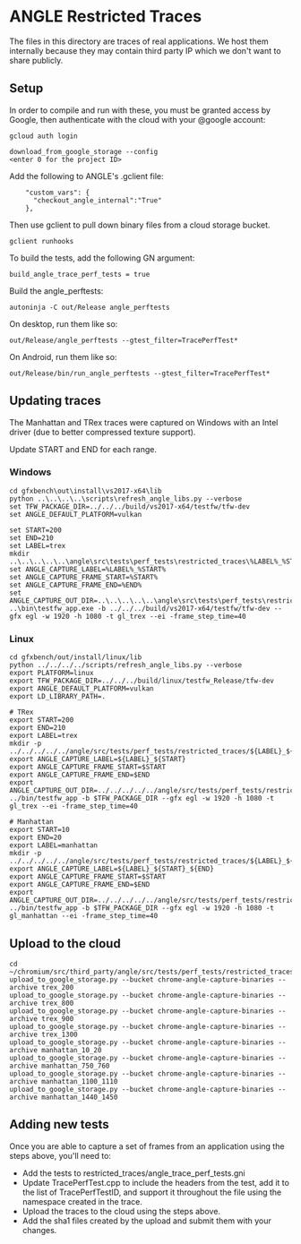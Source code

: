 # ANGLE Restricted Traces

The files in this directory are traces of real applications.  We host them
internally because they may contain third party IP which we don't want
to share publicly.

## Setup

In order to compile and run with these, you must be granted access by Google,
then authenticate with the cloud with your @google account:
```
gcloud auth login
```
```
download_from_google_storage --config
<enter 0 for the project ID>
```
Add the following to ANGLE's .gclient file:
```
    "custom_vars": {
      "checkout_angle_internal":"True"
    },
```
Then use gclient to pull down binary files from a cloud storage bucket.
```
gclient runhooks
```
To build the tests, add the following GN argument:
```
build_angle_trace_perf_tests = true
```
Build the angle_perftests:
```
autoninja -C out/Release angle_perftests
```
On desktop, run them like so:
```
out/Release/angle_perftests --gtest_filter=TracePerfTest*
```
On Android, run them like so:
```
out/Release/bin/run_angle_perftests --gtest_filter=TracePerfTest*
```

## Updating traces

The Manhattan and TRex traces were captured on Windows with an Intel driver (due to better compressed texture support).

Update START and END for each range.

### Windows

```
cd gfxbench\out\install\vs2017-x64\lib
python ..\..\..\..\scripts\refresh_angle_libs.py --verbose
set TFW_PACKAGE_DIR=../../../build/vs2017-x64/testfw/tfw-dev
set ANGLE_DEFAULT_PLATFORM=vulkan

set START=200
set END=210
set LABEL=trex
mkdir ..\..\..\..\..\angle\src\tests\perf_tests\restricted_traces\%LABEL%_%START%
set ANGLE_CAPTURE_LABEL=%LABEL%_%START%
set ANGLE_CAPTURE_FRAME_START=%START%
set ANGLE_CAPTURE_FRAME_END=%END%
set ANGLE_CAPTURE_OUT_DIR=..\..\..\..\..\angle\src\tests\perf_tests\restricted_traces\%LABEL%_%START%
..\bin\testfw_app.exe -b ../../../build/vs2017-x64/testfw/tfw-dev --gfx egl -w 1920 -h 1080 -t gl_trex --ei -frame_step_time=40
```

### Linux

```
cd gfxbench/out/install/linux/lib
python ../../../../scripts/refresh_angle_libs.py --verbose
export PLATFORM=linux
export TFW_PACKAGE_DIR=../../../build/linux/testfw_Release/tfw-dev
export ANGLE_DEFAULT_PLATFORM=vulkan
export LD_LIBRARY_PATH=.

# TRex
export START=200
export END=210
export LABEL=trex
mkdir -p ../../../../../angle/src/tests/perf_tests/restricted_traces/${LABEL}_${START}
export ANGLE_CAPTURE_LABEL=${LABEL}_${START}
export ANGLE_CAPTURE_FRAME_START=$START
export ANGLE_CAPTURE_FRAME_END=$END
export ANGLE_CAPTURE_OUT_DIR=../../../../../angle/src/tests/perf_tests/restricted_traces/${LABEL}_${START}
../bin/testfw_app -b $TFW_PACKAGE_DIR --gfx egl -w 1920 -h 1080 -t gl_trex --ei -frame_step_time=40

# Manhattan
export START=10
export END=20
export LABEL=manhattan
mkdir -p ../../../../../angle/src/tests/perf_tests/restricted_traces/${LABEL}_${START}_${END}
export ANGLE_CAPTURE_LABEL=${LABEL}_${START}_${END}
export ANGLE_CAPTURE_FRAME_START=$START
export ANGLE_CAPTURE_FRAME_END=$END
export ANGLE_CAPTURE_OUT_DIR=../../../../../angle/src/tests/perf_tests/restricted_traces/${LABEL}_${START}_${END}
../bin/testfw_app -b $TFW_PACKAGE_DIR --gfx egl -w 1920 -h 1080 -t gl_manhattan --ei -frame_step_time=40
```

## Upload to the cloud

```
cd ~/chromium/src/third_party/angle/src/tests/perf_tests/restricted_traces
upload_to_google_storage.py --bucket chrome-angle-capture-binaries --archive trex_200
upload_to_google_storage.py --bucket chrome-angle-capture-binaries --archive trex_800
upload_to_google_storage.py --bucket chrome-angle-capture-binaries --archive trex_900
upload_to_google_storage.py --bucket chrome-angle-capture-binaries --archive trex_1300
upload_to_google_storage.py --bucket chrome-angle-capture-binaries --archive manhattan_10_20
upload_to_google_storage.py --bucket chrome-angle-capture-binaries --archive manhattan_750_760
upload_to_google_storage.py --bucket chrome-angle-capture-binaries --archive manhattan_1100_1110
upload_to_google_storage.py --bucket chrome-angle-capture-binaries --archive manhattan_1440_1450
```

## Adding new tests
Once you are able to capture a set of frames from an application using the steps above, you'll need to:

* Add the tests to restricted_traces/angle_trace_perf_tests.gni
* Update TracePerfTest.cpp to include the headers from the test, add it to the list of TracePerfTestID, and support it throughout the file using the namespace created in the trace.
* Upload the traces to the cloud using the steps above.
* Add the sha1 files created by the upload and submit them with your changes.

